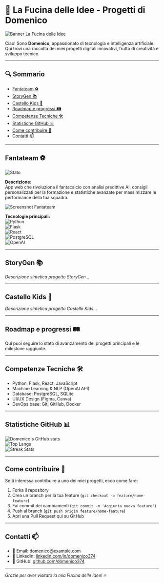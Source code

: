 # 🚀 La Fucina delle Idee - Progetti di Domenico

![Banner La Fucina delle Idee](./banner_fucina.gif)  

Ciao! Sono **Domenico**, appassionato di tecnologia e intelligenza artificiale.  
Qui trovi una raccolta dei miei progetti digitali innovativi, frutto di creatività e sviluppo tecnico.

---

## 🔍 Sommario
- [Fantateam ⚽](#fantateam-)
- [StoryGen 📚](#storygen-)
- [Castello Kids 🏰](#castello-kids-)
- [Roadmap e progressi 🛤️](#roadmap-e-progressi-)
- [Competenze Tecniche 🛠️](#competenze-tecniche-)
- [Statistiche GitHub 📊](#statistiche-github-)
- [Come contribuire 🤝](#come-contribuire-)
- [Contatti 📫](#contatti-)

---

## Fantateam ⚽

![Stato](https://img.shields.io/badge/Stato-In%20Sviluppo-yellow)  

**Descrizione:**  
App web che rivoluziona il fantacalcio con analisi predittive AI, consigli personalizzati per la formazione e statistiche avanzate per massimizzare le performance della tua squadra.

![Screenshot Fantateam](./screenshot_fantateam.png)

**Tecnologie principali:**  
![Python](https://img.shields.io/badge/Python-3776AB?style=flat&logo=python&logoColor=white)  
![Flask](https://img.shields.io/badge/Flask-000000?style=flat&logo=flask&logoColor=white)  
![React](https://img.shields.io/badge/React-20232A?style=flat&logo=react&logoColor=61DAFB)  
![PostgreSQL](https://img.shields.io/badge/PostgreSQL-4169E1?style=flat&logo=postgresql&logoColor=white)  
![OpenAI](https://img.shields.io/badge/OpenAI-412991?style=flat&logo=openai&logoColor=white)

---

## StoryGen 📚

*Descrizione sintetica progetto StoryGen...*

---

## Castello Kids 🏰

*Descrizione sintetica progetto Castello Kids...*

---

## Roadmap e progressi 🛤️

Qui puoi seguire lo stato di avanzamento dei progetti principali e le milestone raggiunte.

---

## Competenze Tecniche 🛠️

- Python, Flask, React, JavaScript  
- Machine Learning & NLP (OpenAI API)  
- Database: PostgreSQL, SQLite  
- UI/UX Design (Figma, Canva)  
- DevOps base: Git, GitHub, Docker  

---

## Statistiche GitHub 📊

![Domenico's GitHub stats](https://github-readme-stats.vercel.app/api?username=domenico374&show_icons=true&theme=radical)  
![Top Langs](https://github-readme-stats.vercel.app/api/top-langs/?username=domenico374&layout=compact&theme=radical)  
![Streak Stats](https://github-readme-streak-stats.herokuapp.com/?user=domenico374&theme=radical)

---

## Come contribuire 🤝

Se ti interessa contribuire a uno dei miei progetti, ecco come fare:  

1. Forka il repository  
2. Crea un branch per la tua feature (`git checkout -b feature/nome-feature`)  
3. Fai commit dei cambiamenti (`git commit -m 'Aggiunta nuova feature'`)  
4. Push al branch (`git push origin feature/nome-feature`)  
5. Apri una Pull Request qui su GitHub  

---

## Contatti 📫

- 📧 Email: domenico@example.com  
- 🔗 LinkedIn: [linkedin.com/in/domenico374](https://linkedin.com/in/domenico374)  
- 🐙 GitHub: [github.com/domenico374](https://github.com/domenico374)

---

*Grazie per aver visitato la mia Fucina delle Idee!* 🔥

